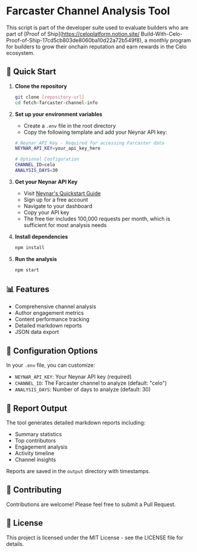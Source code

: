 # Farcaster Channel Analysis Tool

This script is part of the developer suite used to evaluate builders who are part of [Proof of 
Ship](https://celoplatform.notion.site/
Build-With-Celo-Proof-of-Ship-17cd5cb803de8060ba10d22a72b549f8), a monthly program for builders 
to grow their onchain reputation and earn rewards in the Celo ecosystem.

## 🚀 Quick Start

1. **Clone the repository**
   ```bash
   git clone [repository-url]
   cd fetch-farcaster-channel-info
   ```

2. **Set up your environment variables**
   - Create a `.env` file in the root directory
   - Copy the following template and add your Neynar API key:
   ```bash
   # Neynar API Key - Required for accessing Farcaster data
   NEYNAR_API_KEY=your_api_key_here
   
   # Optional Configuration
   CHANNEL_ID=celo
   ANALYSIS_DAYS=30
   ```

3. **Get your Neynar API Key**
   - Visit [Neynar's Quickstart Guide](https://docs.neynar.com/getting-started/quickstart)
   - Sign up for a free account
   - Navigate to your dashboard
   - Copy your API key
   - The free tier includes 100,000 requests per month, which is sufficient for most analysis needs

4. **Install dependencies**
   ```bash
   npm install
   ```

5. **Run the analysis**
   ```bash
   npm start
   ```

## 📊 Features

- Comprehensive channel analysis
- Author engagement metrics
- Content performance tracking
- Detailed markdown reports
- JSON data export

## 🔧 Configuration Options

In your `.env` file, you can customize:

- `NEYNAR_API_KEY`: Your Neynar API key (required)
- `CHANNEL_ID`: The Farcaster channel to analyze (default: "celo")
- `ANALYSIS_DAYS`: Number of days to analyze (default: 30)

## 📝 Report Output

The tool generates detailed markdown reports including:
- Summary statistics
- Top contributors
- Engagement analysis
- Activity timeline
- Channel insights

Reports are saved in the `output` directory with timestamps.

## 🤝 Contributing

Contributions are welcome! Please feel free to submit a Pull Request.

## 📄 License

This project is licensed under the MIT License - see the LICENSE file for details.